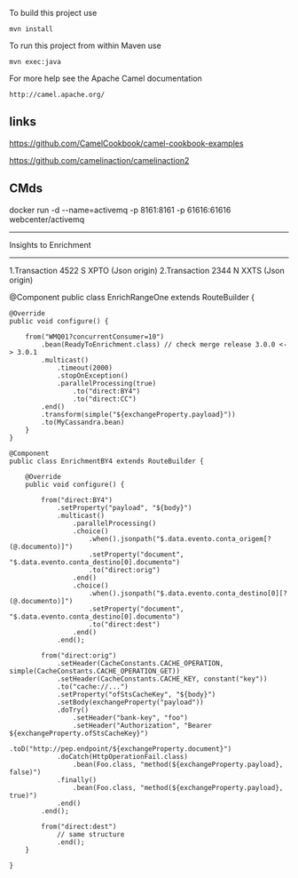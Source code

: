 To build this project use

    mvn install

To run this project from within Maven use

    mvn exec:java

For more help see the Apache Camel documentation

    http://camel.apache.org/


## links
https://github.com/CamelCookbook/camel-cookbook-examples

https://github.com/camelinaction/camelinaction2



## CMds

docker run -d --name=activemq -p 8161:8161 -p 61616:61616 webcenter/activemq


 **********************
 Insights to Enrichment
 **********************
1.Transaction 4522 S  XPTO (Json origin)
2.Transaction 2344 N  XXTS (Json origin)

@Component
public class EnrichRangeOne extends RouteBuilder {
		
    @Override
	public void configure() {

		from("WMQ01?concurrentConsumer=10")
		    .bean(ReadyToEnrichment.class) // check merge release 3.0.0 <-> 3.0.1
			.multicast()
				.timeout(2000)
				.stopOnException()
				.parallelProcessing(true)
				    .to("direct:BY4")
					.to("direct:CC")
			.end()
			.transform(simple("${exchangeProperty.payload}"))
			.to(MyCassandra.bean)
		}
	}

	@Component
	public class EnrichmentBY4 extends RouteBuilder {
		
		@Override
		public void configure() {

			from("direct:BY4")
				.setProperty("payload", "${body}")
				.multicast()
	            	.parallelProcessing()
	            	.choice()
	            		.when().jsonpath("$.data.evento.conta_origem[?(@.documento)]")
	            		.setProperty("document", "$.data.evento.conta_destino[0].documento")
	            		.to("direct:orig")
	            	.end()
					.choice()
	            		.when().jsonpath("$.data.evento.conta_destino[0][?(@.documento)]")
	            		.setProperty("document", "$.data.evento.conta_destino[0].documento")
	            		.to("direct:dest")
	            	.end()
	            .end();

	        from("direct:orig")
	        	.setHeader(CacheConstants.CACHE_OPERATION, simple(CacheConstants.CACHE_OPERATION_GET))
	            .setHeader(CacheConstants.CACHE_KEY, constant("key"))
	            .to("cache://...")
	            .setProperty("ofStsCacheKey", "${body}")
	            .setBody(exchangeProperty("payload"))            
	            .doTry()
	            	.setHeader("bank-key", "foo")
	            	.setHeader("Authorization", "Bearer ${exchangeProperty.ofStsCacheKey}")
	            	.toD("http://pep.endpoint/${exchangeProperty.document}")
	            .doCatch(HttpOperationFail.class)
					.bean(Foo.class, "method(${exchangeProperty.payload}, false)")
	            .finally()
	        		.bean(Foo.class, "method(${exchangeProperty.payload}, true)")
	        	.end()
	        .end();

	        from("direct:dest")
	            // same structure
	        	.end();            
		}

	}
